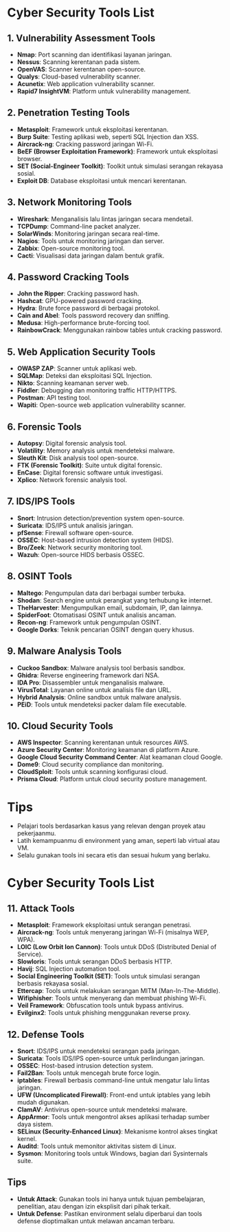 # Cyber Security Tools List

## 1. Vulnerability Assessment Tools
- **Nmap**: Port scanning dan identifikasi layanan jaringan.
- **Nessus**: Scanning kerentanan pada sistem.
- **OpenVAS**: Scanner kerentanan open-source.
- **Qualys**: Cloud-based vulnerability scanner.
- **Acunetix**: Web application vulnerability scanner.
- **Rapid7 InsightVM**: Platform untuk vulnerability management.

## 2. Penetration Testing Tools
- **Metasploit**: Framework untuk eksploitasi kerentanan.
- **Burp Suite**: Testing aplikasi web, seperti SQL Injection dan XSS.
- **Aircrack-ng**: Cracking password jaringan Wi-Fi.
- **BeEF (Browser Exploitation Framework)**: Framework untuk eksploitasi browser.
- **SET (Social-Engineer Toolkit)**: Toolkit untuk simulasi serangan rekayasa sosial.
- **Exploit DB**: Database eksploitasi untuk mencari kerentanan.

## 3. Network Monitoring Tools
- **Wireshark**: Menganalisis lalu lintas jaringan secara mendetail.
- **TCPDump**: Command-line packet analyzer.
- **SolarWinds**: Monitoring jaringan secara real-time.
- **Nagios**: Tools untuk monitoring jaringan dan server.
- **Zabbix**: Open-source monitoring tool.
- **Cacti**: Visualisasi data jaringan dalam bentuk grafik.

## 4. Password Cracking Tools
- **John the Ripper**: Cracking password hash.
- **Hashcat**: GPU-powered password cracking.
- **Hydra**: Brute force password di berbagai protokol.
- **Cain and Abel**: Tools password recovery dan sniffing.
- **Medusa**: High-performance brute-forcing tool.
- **RainbowCrack**: Menggunakan rainbow tables untuk cracking password.

## 5. Web Application Security Tools
- **OWASP ZAP**: Scanner untuk aplikasi web.
- **SQLMap**: Deteksi dan eksploitasi SQL Injection.
- **Nikto**: Scanning keamanan server web.
- **Fiddler**: Debugging dan monitoring traffic HTTP/HTTPS.
- **Postman**: API testing tool.
- **Wapiti**: Open-source web application vulnerability scanner.

## 6. Forensic Tools
- **Autopsy**: Digital forensic analysis tool.
- **Volatility**: Memory analysis untuk mendeteksi malware.
- **Sleuth Kit**: Disk analysis tool open-source.
- **FTK (Forensic Toolkit)**: Suite untuk digital forensic.
- **EnCase**: Digital forensic software untuk investigasi.
- **Xplico**: Network forensic analysis tool.

## 7. IDS/IPS Tools
- **Snort**: Intrusion detection/prevention system open-source.
- **Suricata**: IDS/IPS untuk analisis jaringan.
- **pfSense**: Firewall software open-source.
- **OSSEC**: Host-based intrusion detection system (HIDS).
- **Bro/Zeek**: Network security monitoring tool.
- **Wazuh**: Open-source HIDS berbasis OSSEC.

## 8. OSINT Tools
- **Maltego**: Pengumpulan data dari berbagai sumber terbuka.
- **Shodan**: Search engine untuk perangkat yang terhubung ke internet.
- **TheHarvester**: Mengumpulkan email, subdomain, IP, dan lainnya.
- **SpiderFoot**: Otomatisasi OSINT untuk analisis ancaman.
- **Recon-ng**: Framework untuk pengumpulan OSINT.
- **Google Dorks**: Teknik pencarian OSINT dengan query khusus.

## 9. Malware Analysis Tools
- **Cuckoo Sandbox**: Malware analysis tool berbasis sandbox.
- **Ghidra**: Reverse engineering framework dari NSA.
- **IDA Pro**: Disassembler untuk menganalisis malware.
- **VirusTotal**: Layanan online untuk analisis file dan URL.
- **Hybrid Analysis**: Online sandbox untuk malware analysis.
- **PEiD**: Tools untuk mendeteksi packer dalam file executable.

## 10. Cloud Security Tools
- **AWS Inspector**: Scanning kerentanan untuk resources AWS.
- **Azure Security Center**: Monitoring keamanan di platform Azure.
- **Google Cloud Security Command Center**: Alat keamanan cloud Google.
- **Dome9**: Cloud security compliance dan monitoring.
- **CloudSploit**: Tools untuk scanning konfigurasi cloud.
- **Prisma Cloud**: Platform untuk cloud security posture management.

# Tips
- Pelajari tools berdasarkan kasus yang relevan dengan proyek atau pekerjaanmu.
- Latih kemampuanmu di environment yang aman, seperti lab virtual atau VM.
- Selalu gunakan tools ini secara etis dan sesuai hukum yang berlaku.

# Cyber Security Tools List

## 11. Attack Tools
- **Metasploit**: Framework eksploitasi untuk serangan penetrasi.
- **Aircrack-ng**: Tools untuk menyerang jaringan Wi-Fi (misalnya WEP, WPA).
- **LOIC (Low Orbit Ion Cannon)**: Tools untuk DDoS (Distributed Denial of Service).
- **Slowloris**: Tools untuk serangan DDoS berbasis HTTP.
- **Havij**: SQL Injection automation tool.
- **Social Engineering Toolkit (SET)**: Tools untuk simulasi serangan berbasis rekayasa sosial.
- **Ettercap**: Tools untuk melakukan serangan MITM (Man-In-The-Middle).
- **Wifiphisher**: Tools untuk menyerang dan membuat phishing Wi-Fi.
- **Veil Framework**: Obfuscation tools untuk bypass antivirus.
- **Evilginx2**: Tools untuk phishing menggunakan reverse proxy.

## 12. Defense Tools
- **Snort**: IDS/IPS untuk mendeteksi serangan pada jaringan.
- **Suricata**: Tools IDS/IPS open-source untuk perlindungan jaringan.
- **OSSEC**: Host-based intrusion detection system.
- **Fail2Ban**: Tools untuk mencegah brute force login.
- **iptables**: Firewall berbasis command-line untuk mengatur lalu lintas jaringan.
- **UFW (Uncomplicated Firewall)**: Front-end untuk iptables yang lebih mudah digunakan.
- **ClamAV**: Antivirus open-source untuk mendeteksi malware.
- **AppArmor**: Tools untuk mengontrol akses aplikasi terhadap sumber daya sistem.
- **SELinux (Security-Enhanced Linux)**: Mekanisme kontrol akses tingkat kernel.
- **Auditd**: Tools untuk memonitor aktivitas sistem di Linux.
- **Sysmon**: Monitoring tools untuk Windows, bagian dari Sysinternals suite.

## Tips
- **Untuk Attack**: Gunakan tools ini hanya untuk tujuan pembelajaran, penelitian, atau dengan izin eksplisit dari pihak terkait.
- **Untuk Defense**: Pastikan environment selalu diperbarui dan tools defense dioptimalkan untuk melawan ancaman terbaru.
